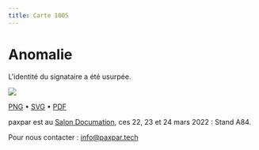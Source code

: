 ```yaml
---
title: Carte 1005
---
```


# Anomalie

L'identité du signataire a été usurpée.


![](https://media.paxpar.tech/ludi/card_1005_recto.png)

[PNG](https://media.paxpar.tech/ludi/card_1005_recto.png) • [SVG](https://media.paxpar.tech/ludi/card_1005_recto.svg) • [PDF](https://media.paxpar.tech/ludi/card_1005_recto.pdf)

paxpar est au [Salon Documation](https://www.documation.fr/info_societe/527/paxpartech.html), ces 22, 23 et 24 mars 2022 : Stand A84.

Pour nous contacter : info@paxpar.tech


